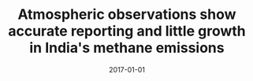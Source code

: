 ---
title: "Atmospheric observations show accurate reporting and little growth in India's methane emissions"
collection: publications
permalink: /publication/2017-01-01-Ganesan2017
date: 2017-01-01
venue: 'Nature Communications'
paperurl: 'https://doi.org/10.1038/s41467-017-00994-7'
citation: 'Ganesan et al., <b>Atmospheric observations show accurate reporting and little growth in India&apos;s methane emissions</b>, Nature Communications, 2017, 10.1038/s41467-017-00994-7'
---